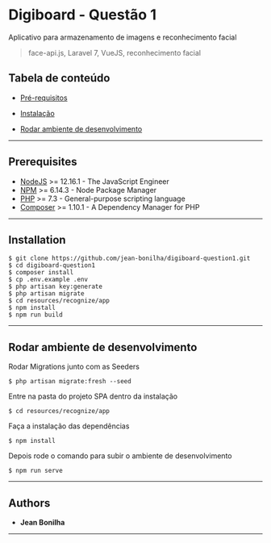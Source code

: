 # Digiboard - Questão 1

Aplicativo para armazenamento de imagens e reconhecimento facial

 > face-api.js, Laravel 7, VueJS, reconhecimento facial

 ## Tabela de conteúdo

 -  [Pré-requisitos](#prerequisites)

 -  [Instalação](#installation)

 -  [Rodar ambiente de desenvolvimento](#running%20the%20tests)

 ---

 ## Prerequisites

 * [NodeJS](https://nodejs.org/en/) >= 12.16.1 - The JavaScript Engineer
 * [NPM](https://www.npmjs.com/) >= 6.14.3 - Node Package Manager
 * [PHP](https://www.php.net/) >= 7.3 - General-purpose scripting language
 * [Composer](https://getcomposer.org/) >= 1.10.1 - A Dependency Manager for PHP 

 ---

 ## Installation

 ```shell
 $ git clone https://github.com/jean-bonilha/digiboard-question1.git
 $ cd digiboard-question1
 $ composer install
 $ cp .env.example .env
 $ php artisan key:generate
 $ php artisan migrate
 $ cd resources/recognize/app
 $ npm install
 $ npm run build
 ```
 ---

 ## Rodar ambiente de desenvolvimento

 Rodar Migrations junto com as Seeders

 ```shell
 $ php artisan migrate:fresh --seed
 ```

 Entre na pasta do projeto SPA dentro da instalação

 ```shell
 $ cd resources/recognize/app
 ```
 Faça a instalação das dependências

 ```shell
 $ npm install
 ```
 Depois rode o comando para subir o ambiente de desenvolvimento

 ```shell
 $ npm run serve
 ```
 ---

 ## Authors

 * **Jean Bonilha**

 ---
